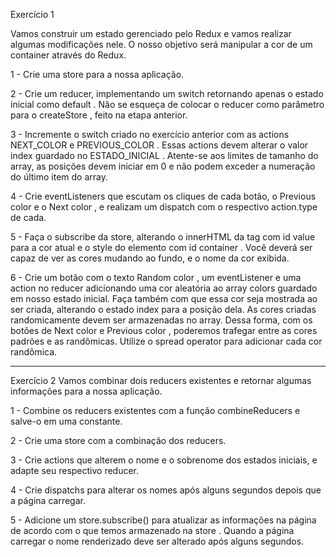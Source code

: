 Exercício 1

Vamos construir um estado gerenciado pelo Redux e vamos realizar algumas modificações nele. O nosso objetivo será manipular a cor de um container através do Redux.

1 - Crie uma store para a nossa aplicação.

2 - Crie um reducer, implementando um switch retornando apenas o estado inicial como default . Não se esqueça de colocar o reducer como parâmetro para o createStore , feito na etapa anterior.

3 - Incremente o switch criado no exercício anterior com as actions NEXT_COLOR e PREVIOUS_COLOR . Essas actions devem alterar o valor index guardado no ESTADO_INICIAL . Atente-se aos limites de tamanho do array, as posições devem iniciar em 0 e não podem exceder a numeração do último item do array.

4 - Crie eventListeners que escutam os cliques de cada botão, o Previous color e o Next color , e realizam um dispatch com o respectivo action.type de cada.

5 - Faça o subscribe da store, alterando o innerHTML da tag com id value para a cor atual e o style do elemento com id container . Você deverá ser capaz de ver as cores mudando ao fundo, e o nome da cor exibida.

6 - Crie um botão com o texto Random color , um eventListener e uma action no reducer adicionando uma cor aleatória ao array colors guardado em nosso estado inicial. Faça também com que essa cor seja mostrada ao ser criada, alterando o estado index para a posição dela.
As cores criadas randomicamente devem ser armazenadas no array. Dessa forma, com os botões de Next color e Previous color , poderemos trafegar entre as cores padrões e as randômicas. Utilize o spread operator para adicionar cada cor randômica.

--------------------------------------------------------------------------------------------------------

Exercício 2
Vamos combinar dois reducers existentes e retornar algumas informações para a nossa aplicação.

1 - Combine os reducers existentes com a função combineReducers e salve-o em uma constante.

2 - Crie uma store com a combinação dos reducers.

3 - Crie actions que alterem o nome e o sobrenome dos estados iniciais, e adapte seu respectivo reducer.

4 - Crie dispatchs para alterar os nomes após alguns segundos depois que a página carregar.

5 - Adicione um store.subscribe() para atualizar as informações na página de acordo com o que temos armazenado na store . Quando a página carregar o nome renderizado deve ser alterado após alguns segundos.
